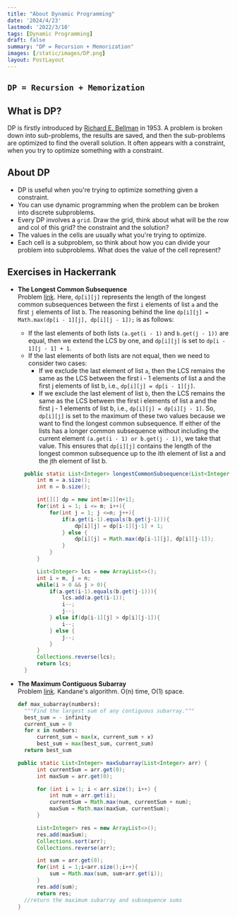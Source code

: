 ```yaml
---
title: "About Dynamic Programming"
date: '2024/4/23'
lastmod: '2022/3/10'
tags: [Dynamic Programming]
draft: false
summary: "DP = Recursion + Memorization"
images: [/static/images/DP.png]
layout: PostLayout
---
```

## `DP = Recursion + Memorization`
## What is DP?
DP is firstly introduced by [Richard E. Bellman](https://en.wikipedia.org/wiki/Richard_E._Bellman) in 1953.
A problem is broken down into sub-problems, the results are saved, and then the sub-problems are optimized to find the overall solution.
It often appears with a constraint, when you try to optimize something with a constraint.

## About DP
- DP is useful when you're trying to optimize something given a constraint.
- You can use dynamic programming when the problem can be broken into discrete subproblems.
- Every DP involves a `grid`. Draw the grid, think about what will be the row and col of this grid? the constraint and the solution?
- The values in the cells are usually what you're trying to optimize. 
- Each cell is a subproblem, so think about how you can divide your problem into subproblems. What does the value of the cell represent?

## Exercises in Hackerrank
- **The Longest Common Subsequence**  
    Problem [link](https://www.hackerrank.com/challenges/dynamic-programming-classics-the-longest-common-subsequence/problem?isFullScreen=true). Here, `dp[i][j]` represents the length of the longest common subsequences between the first `i` elements of list `a` and the first `j` elements of list `b`.
  The reasoning behind the line `dp[i][j] = Math.max(dp[i - 1][j], dp[i][j - 1]);` is as follows:
  - If the last elements of both lists `(a.get(i - 1)` and `b.get(j - 1))` are equal, then we extend the LCS by one, and `dp[i][j]` is set to `dp[i - 1][j - 1] + 1`.
  - If the last elements of both lists are not equal, then we need to consider two cases:
    - If we exclude the last element of list `a`, then the LCS remains the same as the LCS between the first i - 1 elements of list a and the first j elements of list b, i.e., `dp[i][j] = dp[i - 1][j]`. 
    - If we exclude the last element of list `b`, then the LCS remains the same as the LCS between the first i elements of list a and the first j - 1 elements of list b, i.e., `dp[i][j] = dp[i][j - 1]`.
So, `dp[i][j]` is set to the maximum of these two values because we want to find the longest common subsequence. If either of the lists has a longer common subsequence without including the current element `(a.get(i - 1) or b.get(j - 1))`, we take that value. 
This ensures that `dp[i][j]` contains the length of the longest common subsequence up to the ith element of list a and the jth element of list b.
  ```Java
    public static List<Integer> longestCommonSubsequence(List<Integer> a, List<Integer> b){
        int m = a.size();
        int n = b.size();

        int[][] dp = new int[m+1][n+1];
        for(int i = 1; i <= m; i++){
            for(int j = 1; j <=n; j++){
                if(a.get(i-1).equals(b.get(j-1))){
                    dp[i][j] = dp[i-1][j-1] + 1;
                } else {
                    dp[i][j] = Math.max(dp[i-1][j], dp[i][j-1]);
                }
            }
        }

        List<Integer> lcs = new ArrayList<>();
        int i = m, j = n;
        while(i > 0 && j > 0){
            if(a.get(i-1).equals(b.get(j-1))){
                lcs.add(a.get(i-1));
                i--;
                j--;
            } else if(dp[i-1][j] > dp[i][j-1]){
                i--;
            } else {
                j--;
            }
        }
        Collections.reverse(lcs);
        return lcs;
    }
  ```
  
- **The Maximum Contiguous Subarray**  
  Problem [link](https://www.hackerrank.com/challenges/maxsubarray/problem?isFullScreen=true). Kandane's algorithm. O(n) time, O(1) space.  

  ```python
  def max_subarray(numbers):
    """Find the largest sum of any contiguous subarray."""
    best_sum = - infinity
    current_sum = 0
    for x in numbers:
        current_sum = max(x, current_sum + x)
        best_sum = max(best_sum, current_sum)
    return best_sum
  ```
  ```Java
  public static List<Integer> maxSubarray(List<Integer> arr) {
        int currentSum = arr.get(0);
        int maxSum = arr.get(0);

        for (int i = 1; i < arr.size(); i++) {
            int num = arr.get(i);
            currentSum = Math.max(num, currentSum + num);
            maxSum = Math.max(maxSum, currentSum);
        }
  
        List<Integer> res = new ArrayList<>();
        res.add(maxSum);
        Collections.sort(arr);
        Collections.reverse(arr);    

        int sum = arr.get(0);
        for(int i = 1;i<arr.size();i++){
            sum = Math.max(sum, sum+arr.get(i));
        }
        res.add(sum);
        return res;
    //return the maximum subarray and subsequence sums
  }
  ```

